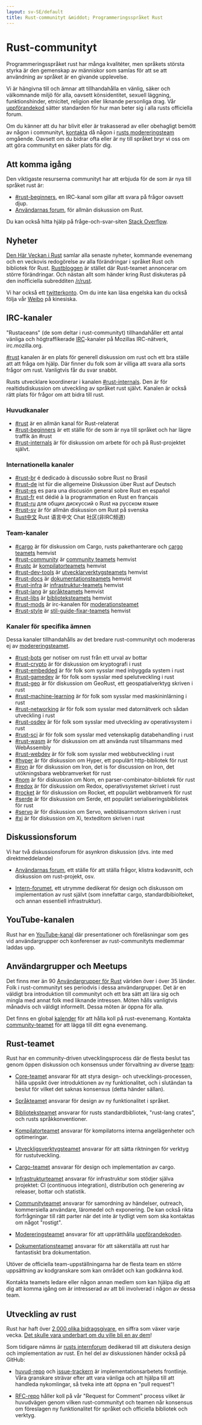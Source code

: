 ```yaml
---
layout: sv-SE/default
title: Rust-communityt &middot; Programmeringsspråket Rust
---
```


# Rust-communityt

Programmeringsspråket rust har många kvalitéter, men språkets
största styrka är den gemenskap av människor som samlas för att
se att användning av språket är en givande upplevelse.

Vi är hängivna till och ämnar att tillhandahålla en vänlig, säker
och välkomnande miljö för alla, oavsett könsidentitet, sexuell läggning,
funktionshinder, etnicitet, religion eller liknande personliga
drag. Vår [uppförandekod][coc] sätter standarden för hur man beter
sig i alla rusts officiella forum.

Om du känner att du har blivit eller är trakasserad av eller
obehagligt bemött av någon i communityt, [kontakta][mod_team_email]
då någon i [rusts modereringsteam][mod_team] omgående. Oavsett om
du bidrar ofta eller är ny till språket bryr vi oss om att göra
communityt en säker plats för dig.

[coc]: conduct.html
[mod_team_email]: mailto:rust-mods@rust-lang.org

## Att komma igång

Den viktigaste resurserna communityt har att erbjuda för de som
är nya till språket rust är:

- [#rust-beginners][beginners_irc], en IRC-kanal som gillar att
  svara på frågor oavsett djup.
- [Användarnas forum][users_forum], för allmän diskussion om Rust.

Du kan också hitta hjälp på fråge-och-svar-siten [Stack Overflow][stack_overflow].

[stack_overflow]: https://stackoverflow.com/questions/tagged/rust

## Nyheter

[Den Här Veckan i Rust][twir] samlar alla senaste nyheter, kommande
evenemang och en veckovis redogörelse av alla förändringar i språket Rust
och bibliotek för Rust. [Rustbloggen][rust_blog] är stället där Rust-teamet
annoncerar om större förändringar. Och nästan allt som händer kring Rust
diskuteras på den inofficiella subredditen [/r/rust][reddit].

Vi har också ett [twitterkonto][twitter]. Om du inte kan läsa engelska kan
du också följa vår [Weibo][weibo] på kinesiska.

[twir]: https://this-week-in-rust.org/
[rust_blog]: http://blog.rust-lang.org/
[reddit]: https://www.reddit.com/r/rust
[reddit_coc]: https://www.reddit.com/r/rust/comments/2rvrzx/our_code_of_conduct_please_read/
[twitter]: https://twitter.com/rustlang
[weibo]: http://weibo.com/u/5616913483

## IRC-kanaler

"Rustaceans" (de som deltar i rust-communityt) tillhandahåller ett antal
vänliga och högtraffikerade [IRC]-kanaler på Mozillas IRC-nätverk,
irc.mozilla.org.

[#rust][rust_irc] kanalen är en plats för generell diskussion om rust och
ett bra ställe att att fråga om hjälp. Där finner du folk som är villiga
att svara alla sorts frågor om rust. Vanligtvis får du svar snabbt.

Rusts utvecklare koordinerar i kanalen [#rust-internals][internals_irc].
Den är för realtidsdiskussion om utveckling av språket rust självt.
Kanalen är också rätt plats för frågor om att bidra till rust.

### Huvudkanaler

- [#rust][rust_irc] är en allmän kanal för Rust-relaterat
- [#rust-beginners][beginners_irc] är ett ställe för de som är nya till språket
och har lägre traffik än #rust
- [#rust-internals][internals_irc] är för diskussion om arbete för och på
Rust-projektet självt.

### Internationella kanaler

- [#rust-br][br_irc] é dedicado à discussão sobre Rust no Brasil
- [#rust-de][de_irc] ist für die allgemeine Diskussion über Rust auf Deutsch
- [#rust-es][es_irc] es para una discusión general sobre Rust en español
- [#rust-fr][fr_irc] est dédié à la programmation en Rust en français
- [#rust-ru][ru_irc] для общих дискуссий о Rust на русском языке
- [#rust-sv](https://chat.mibbit.com/?server=irc.mozilla.org&channel=%23rust-es) är för allmän diskussion om Rust på svenska
- [Rust中文][cn_org] Rust 语言中文 Chat 社区(非IRC频道)

### Team-kanaler

- [#cargo][cargo_irc] är för diskussion om Cargo, rusts pakethanterare och [cargo teamets][cargo_team] hemvist
- [#rust-community][community_irc] är [community teamets][community_team] hemvist
- [#rustc][rustc_irc] är [kompilatorteamets][compiler_team] hemvist
- [#rust-dev-tools][dev_tools_irc] är [utvecklarverktygsteamets][dev_tools_team] hemvist
- [#rust-docs][docs_irc] är [dokumentationsteamets][doc_team] hemvist
- [#rust-infra][infra_irc] är [infrastruktur-teamets][infra_team] hemvist
- [#rust-lang][lang_irc] är [språkteamets][language_team] hemvist
- [#rust-libs][libs_irc] är [biblioteksteamets][library_team] hemvist
- [#rust-mods][mod_irc] är irc-kanalen för [moderationsteamet][mod_team]
- [#rust-style][style_irc] är [stil-guide-fixar-teamets][style_team] hemvist

### Kanaler för specifika ämnen

Dessa kanaler tillhandahålls av det bredare rust-communityt och modereras ej
av [modereringsteamet][mod_team].

- [#rust-bots][bots_irc] ger notiser om rust från ett urval av bottar
- [#rust-crypto][crypto_irc] är för diskussion om kryptografi i rust
- [#rust-embedded][embedded_irc] är för folk som sysslar med inbyggda system i rust
- [#rust-gamedev][gamedev_irc] är för folk som sysslar med spelutveckling i rust
- [#rust-geo][rustgeo_irc] är för diskussion om GeoRust, ett geospatialverktyg skriven i rust
- [#rust-machine-learning][machine_learning_irc] är för folk som sysslar med maskininlärning i rust
- [#rust-networking][networking_irc] är för folk som sysslar med datornätverk och sådan utveckling i rust
- [#rust-osdev][osdev_irc] är för folk som sysslar med utveckling av operativsystem i rust
- [#rust-sci][sci_irc] är för folk som sysslar med vetenskaplig databehandling i rust
- [#rust-wasm][wasm_irc] är för diskussion om att använda rust tillsammans med WebAssembly
- [#rust-webdev][webdev_irc] är för folk som sysslar med webbutveckling i rust
- [#hyper][hyper_irc] är för diskussion om Hyper, ett populärt http-bibliotek för rust
- [#iron][iron_irc] är för diskussion om Iron, det is for discussion on Iron, det
utökningsbara webbramverket för rust
- [#nom][nom_irc] är för diskussion om Nom, en parser-combinator-bibliotek för rust
- [#redox][redox_irc] är för diskussion om Redox, operativsystemet skrivet i rust
- [#rocket][rocket_irc] är för diskussion om Rocket, ett populärt webbramverk för rust
- [#serde][serde_irc] är för diskussion om Serde, ett populärt serialiseringsbibliotek för rust
- [#servo][servo_irc] är för diskussion om Servo, webbläsarmotorn skriven i rust
- [#xi][xi_irc] är för diskussion om Xi, texteditorn skriven i rust

[IRC]: https://en.wikipedia.org/wiki/Internet_Relay_Chat
[beginners_irc]: https://chat.mibbit.com/?server=irc.mozilla.org&channel=%23rust-beginners
[bots_irc]: https://chat.mibbit.com/?server=irc.mozilla.org&channel=%23rust-bots
[br_irc]: https://chat.mibbit.com/?server=irc.mozilla.org&channel=%23rust-br
[cargo_irc]: https://chat.mibbit.com/?server=irc.mozilla.org&channel=%23cargo
[cn_org]: https://chat.rust-china.org/
[community_irc]: https://chat.mibbit.com/?server=irc.mozilla.org&channel=%23rust-community
[crypto_irc]: https://chat.mibbit.com/?server=irc.mozilla.org&channel=%23rust-crypto
[de_irc]: https://chat.mibbit.com/?server=irc.mozilla.org&channel=%23rust-de
[es_irc]: https://chat.mibbit.com/?server=irc.mozilla.org&channel=%23rust-es
[embedded_irc]: https://chat.mibbit.com/?server=irc.mozilla.org&channel=%23rust-embedded
[fr_irc]: https://chat.mibbit.com/?server=irc.mozilla.org&channel=%23rust-fr
[gamedev_irc]: https://chat.mibbit.com/?server=irc.mozilla.org&channel=%23rust-gamedev
[internals_irc]: https://chat.mibbit.com/?server=irc.mozilla.org&channel=%23rust-internals
[lang_irc]: https://chat.mibbit.com/?server=irc.mozilla.org&channel=%23rust-lang
[libs_irc]: https://chat.mibbit.com/?server=irc.mozilla.org&channel=%23rust-libs
[networking_irc]: https://chat.mibbit.com/?server=irc.mozilla.org&channel=%23rust-networking
[osdev_irc]: https://chat.mibbit.com/?server=irc.mozilla.org&channel=%23rust-osdev
[ru_irc]: https://chat.mibbit.com/?server=irc.mozilla.org&channel=%23rust-ru
[rust_irc]: https://chat.mibbit.com/?server=irc.mozilla.org&channel=%23rust
[rustc_irc]: https://chat.mibbit.com/?server=irc.mozilla.org&channel=%23rustc
[servo_irc]: https://chat.mibbit.com/?server=irc.mozilla.org&channel=%23servo
[webdev_irc]: https://chat.mibbit.com/?server=irc.mozilla.org&channel=%23rust-webdev
[docs_irc]: https://chat.mibbit.com/?server=irc.mozilla.org&channel=%23rust-docs
[xi_irc]: https://chat.mibbit.com/?server=irc.mozilla.org&channel=%23xi
[dev_tools_irc]: https://chat.mibbit.com/?server=irc.mozilla.org&channel=%23rust-dev-tools
[style_irc]: https://chat.mibbit.com/?server=irc.mozilla.org&channel=%23style
[style_team]: team.html#Style-team
[mod_irc]: https://chat.mibbit.com/?server=irc.mozilla.org&channel=%23mods
[machine_learning_irc]: https://chat.mibbit.com/?server=irc.mozilla.org&channel=%23rust-machine-learning
[hyper_irc]: https://chat.mibbit.com/?server=irc.mozilla.org&channel=%23hyper
[iron_irc]: https://chat.mibbit.com/?server=irc.mozilla.org&channel=%23iron
[redox_irc]: https://chat.mibbit.com/?server=irc.mozilla.org&channel=%23redox
[nom_irc]: https://chat.mibbit.com/?server=irc.mozilla.org&channel=%23nom
[infra_irc]: https://chat.mibbit.com/?server=irc.mozilla.org&channel=%23rust-infra
[rustgeo_irc]: https://chat.mibbit.com/?server=irc.mozilla.org&channel=%23rust-geo
[rocket_irc]: https://chat.mibbit.com/?server=irc.mozilla.org&channel=%23rocket
[serde_irc]: https://chat.mibbit.com/?server=irc.mozilla.org&channel=%23serde
[sci_irc]: https://chat.mibbit.com/?server=irc.mozilla.org&channel=%23rust-sci
[wasm_irc]: https://chat.mibbit.com/?server=irc.mozilla.org&channel=%23rust-wasm

## Diskussionsforum

Vi har två diskussionsforum för asynkron diskussion (dvs. inte med direktmeddelande)

- [Användarnas forum][users_forum], ett ställe för att ställa frågor, klistra
kodavsnitt, och diskussion om rust-projekt, osv.

- [Intern-forumet][internals_forum], ett utrymme dedikerat för design och 
diskusson om implementation av rust självt (som innefattar cargo, standardbibiolteket,
och annan essentiell infrastruktur).

[users_forum]: https://users.rust-lang.org/
[internals_forum]: https://internals.rust-lang.org/

## YouTube-kanalen

Rust har en [YouTube-kanal][youtube_channel] där presentationer och föreläsningar
som ges vid användargrupper och konferenser av rust-communityts medlemmar laddas upp.

[youtube_channel]: https://www.youtube.com/channel/UCaYhcUwRBNscFNUKTjgPFiA

## Användargrupper och Meetups

Det finns mer än 90 [Användargrupper för Rust][user_group] världen över i 
över 35 länder. Folk i rust-communityt ses periodvis i dessa användargrupper.
Det är en väldigt bra introduktion till communityt och ett bra sätt att 
lära sig och mingla med annat folk med liknande intressen. Möten hålls vanligtvis
månadvis och väldigt informellt. Dessa möten är öppna för alla.

Det finns en global [kalender][calendar] för att hålla koll på rust-evenemang.
Kontakta [community-teamet][community_team] för att lägga till ditt egna evenemang.

[user_group]: ./user-groups.html
[calendar]: https://www.google.com/calendar/embed?src=apd9vmbc22egenmtu5l6c5jbfc@group.calendar.google.com

## Rust-teamet

Rust har en community-driven utvecklingsprocess där de flesta beslut tas genom
öppen diskussion och konsensus under förvaltning av diverse [team][teams]:

* [Core-teamet][core_team] ansvarar för att styra design- och
utvecklings-processen, hålla uppsikt över introduktionen av ny funktionalitet,
och i slutändan ta beslut för vilket det saknas konsensus (detta händer sällan).

* [Språkteamet][language_team] ansvarar för design av ny funktionalitet i 
  språket.

* [Biblioteksteamet][library_team] ansvarar för rusts standardbibliotek,
 "rust-lang crates", och rusts språkkonventioner.

* [Kompilatorteamet][compiler_team] ansvarar för kompilatorns interna
angelägenheter och optimeringar.

* [Utveckligsverktygsteamet][dev_tools_team] ansvarar för att sätta riktningen
för verktyg för rustutveckling.

* [Cargo-teamet][cargo_team] ansvarar för design och implementation av cargo.

* [Infrastrukturteamet][infra_team] ansvarar för infrastruktur som stödjer
 själva projektet: CI (continuous integration), distribution och generering av
 releaser, bottar och statistik.

+ [Communityteamet][community_team] ansvarar för samordning av händelser,
outreach, kommersiella användare, läromedel och exponering. De kan också
rikta förfrågningar till rätt parter när det inte är tydligt vem som ska
kontaktas om något "rostigt".

* [Modereringsteamet][mod_team] ansvarar för att upprätthålla [uppförandekoden][coc].

* [Dokumentationsteamet][doc_team] ansvarar för att säkerställa att rust har
 fantastiskt bra dokumentation.

Utöver de officiella team-uppställningarna har de flesta team en större
uppsättning av kodgranskare som kan området och kan godkänna kod.

Kontakta teamets ledare eller någon annan medlem som kan hjälpa dig att dig att
komma igång om är intresserad av att bli involverad i någon av dessa team.

[teams]: team.html
[core_team]: team.html#Core-team
[language_team]: team.html#Language-design-team
[library_team]: team.html#Library-team
[compiler_team]: team.html#Compiler-team
[dev_tools_team]: team.html#Dev-tools-team
[cargo_team]: team.html#Cargo-team
[community_team]: team.html#Community-team
[mod_team]: team.html#Moderation-team
[doc_team]: team.html#Documentation-team
[infra_team]: team.html#Infrastructure-team

## Utveckling av rust

Rust har haft över [2,000 olika bidragsgivare][authors], en siffra som växer 
varje vecka. [Det skulle vara underbart om du ville bli en av dem][contribute]!

Som tidigare nämns är [rusts internforum][internals_forum] dedikerad till att
diskutera design och implementation av rust. En hel del av diskussionen händer
också på GitHub:

- [huvud-repo][github] och [issue-trackern][issue_tracking] är
  implementationsarbetets frontlinje. Våra granskare strävar efter att vara
  vänliga och att hjälpa till att handleda nykomlingar, så tveka inte att öppna
  en "pull request"!

- [RFC-repo][rfcs] håller koll på vår "Request for Comment" process vilket
  är huvudvägen genom vilken rust-communityt och teamen når konsensus om föreslagen
  ny funktionalitet för språket och officiella bibliotek och verktyg.

[authors]: https://thanks.rust-lang.org/rust/all-time
[contribute]: contribute.html
[github]: https://github.com/rust-lang/rust
[rfcs]: https://github.com/rust-lang/rfcs
[issue_tracking]: https://github.com/rust-lang/rust/issues
